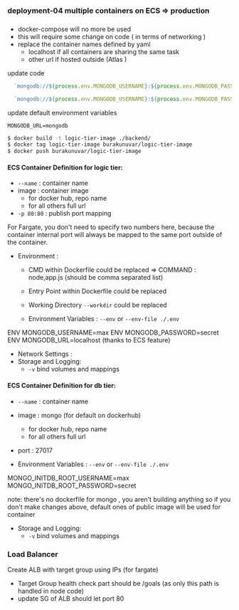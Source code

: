 ### deployment-04 multiple containers on ECS => production

###

- docker-compose will no more be used
- this will require some change on code ( in terms of networking )
- replace the container names defined by yaml
  - localhost if all containers are sharing the same task
  - other url if hosted outside (Atlas )

update code

```js
  `mongodb://${process.env.MONGODB_USERNAME}:${process.env.MONGODB_PASSWORD}@mongodb:27017/course-goals?authSource=admin`,

  `mongodb://${process.env.MONGODB_USERNAME}:${process.env.MONGODB_PASSWORD}@${process.env.MONGODB_URL}:27017/course-goals?authSource=admin`,
```

update default environment variables

```env
MONGODB_URL=mongodb
```

```bash
$ docker build -t logic-tier-image ./backend/
$ docker tag logic-tier-image burakunuvar/logic-tier-image
$ docker push burakunuvar/logic-tier-image
```

#### ECS Container Definition for logic tier:

- `--name` : container name
- image : container image
  - for docker hub, repo name
  - for all others full url
- `-p 80:80` : publish port mapping

For Fargate, you don't need to specify two numbers here, because the container internal port will always be mapped to the same port outside of the container.

- Environment :

  - CMD within Dockerfile could be replaced => COMMAND : node,app.js (should be comma separated list)

  - Entry Point within Dockerfile could be replaced
  - Working Directory `--workdir` could be replaced
  - Environment Variables : `--env` or `--env-file ./.env`

ENV MONGODB_USERNAME=max
ENV MONGODB_PASSWORD=secret
ENV MONGODB_URL=localhost (thanks to ECS feature)

- Network Settings :
- Storage and Logging:
  - `-v` bind volumes and mappings

#### ECS Container Definition for db tier:

- `--name` : container name
- image : mongo (for default on dockerhub)
  - for docker hub, repo name
  - for all others full url
- port : 27017

- Environment Variables : `--env` or `--env-file ./.env`

MONGO_INITDB_ROOT_USERNAME=max
MONGO_INITDB_ROOT_PASSWORD=secret

note: there's no dockerfile for mongo , you aren't building anything so if you don't make changes above, default ones of public image will be used for container

- Storage and Logging:
  - `-v` bind volumes and mappings

### Load Balancer

Create ALB with target group using IPs (for fargate)

- Target Group health check part should be /goals (as only this path is handled in node code)
- update SG of ALB should let port 80
